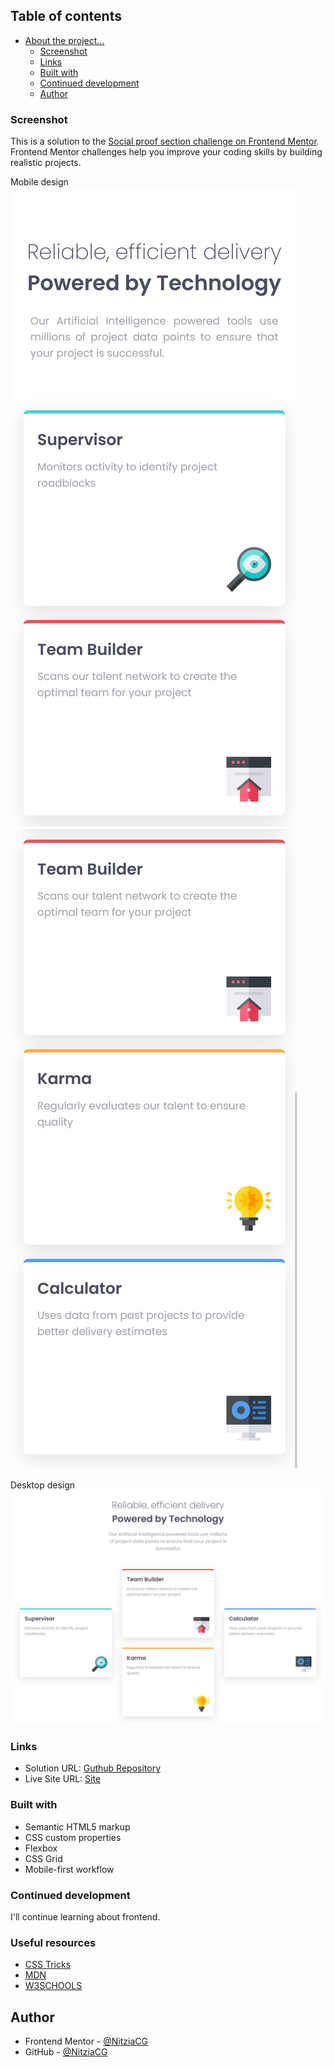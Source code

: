 ## Table of contents

- [About the project...](#overview)
  - [Screenshot](#screenshot)
  - [Links](#links)
  - [Built with](#built-with)
  - [Continued development](#continued-development)
  - [Author](#author)


### Screenshot
This is a solution to the [Social proof section challenge on Frontend Mentor](https://www.frontendmentor.io/challenges/four-card-feature-section-weK1eFYK). Frontend Mentor challenges help you improve your coding skills by building realistic projects. 

Mobile design
![](./design/mobile-screenshot.png) ![](./design/mobile-screenshot(2).png)

Desktop design
![](./design/desktop-screenshot.png)


### Links

- Solution URL: [Guthub Repository](https://github.com/NitziaCG/Frontend-Mentor-Projects/tree/main/four-card-feature-section-master)
- Live Site URL: [Site]()


### Built with

- Semantic HTML5 markup
- CSS custom properties
- Flexbox
- CSS Grid
- Mobile-first workflow


### Continued development

I'll continue learning about frontend.

### Useful resources

- [CSS Tricks](https://css-tricks.com/)
- [MDN](https://developer.mozilla.org/en-US/docs/Web/CSS/grid)
- [W3SCHOOLS](https://www.w3schools.com/css/default.asp)


## Author

- Frontend Mentor - [@NitziaCG](https://www.frontendmentor.io/profile/NitziaCG)
- GitHub - [@NitziaCG](https://github.com/NitziaCG/)

